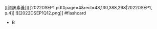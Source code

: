 [[資訊素養]][[2022DSEP1.pdf#page=4&rect=48,130,388,268|2022DSEP1, p.4]]
![[2022DSEP1Q12.png]] #flashcard 
- B
<!--ID: 1730701092449-->


